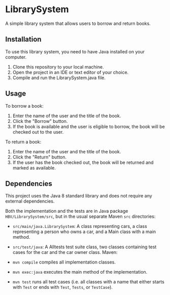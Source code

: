 # LibrarySystem

A simple library system that allows users to borrow and return books.

## Installation

To use this library system, you need to have Java installed on your computer.

1. Clone this repository to your local machine.
2. Open the project in an IDE or text editor of your choice.
3. Compile and run the LibrarySystem.java file.

## Usage

To borrow a book:

1. Enter the name of the user and the title of the book.
2. Click the "Borrow" button.
3. If the book is available and the user is eligible to borrow, the book will be checked out to the user.

To return a book:

1. Enter the name of the user and the title of the book.
2. Click the "Return" button.
3. If the user has the book checked out, the book will be returned and marked as available.

## Dependencies

This project uses the Java 8 standard library and does not require any external dependencies.

Both the implementation and the tests are in Java package `HBV/LibrarySystem/src`,
but in the usual separate Maven `src` directories:

- `src/main/java.LibrarySystem`:
  A class representing cars, a class representing a person who owns a car, and a Main class with a main method.

- `src/test/java`:
  A Alltests test suite class, two classes containing test cases for the car and the car owner class.
  Maven:

- `mvn compile` compiles all implementation classes.
- `mvn exec:java` executes the main method of the implementation.
- `mvn test` runs all test cases (i.e. all classes with a name that either starts with `Test` or ends
  with `Test`, `Tests`, or `TestCase`).

